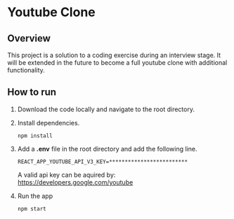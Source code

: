 # Youtube Clone

## Overview

This project is a solution to a coding exercise during an interview stage. It will be extended in the future to become a full youtube clone with additional functionality.

## How to run

1. Download the code locally and navigate to the root directory.

2. Install dependencies.

   `npm install`

3. Add a <b>.env</b> file in the root directory and add the following line.

   `REACT_APP_YOUTUBE_API_V3_KEY=*************************`

   A valid api key can be aquired by: https://developers.google.com/youtube

4. Run the app

   `npm start`
